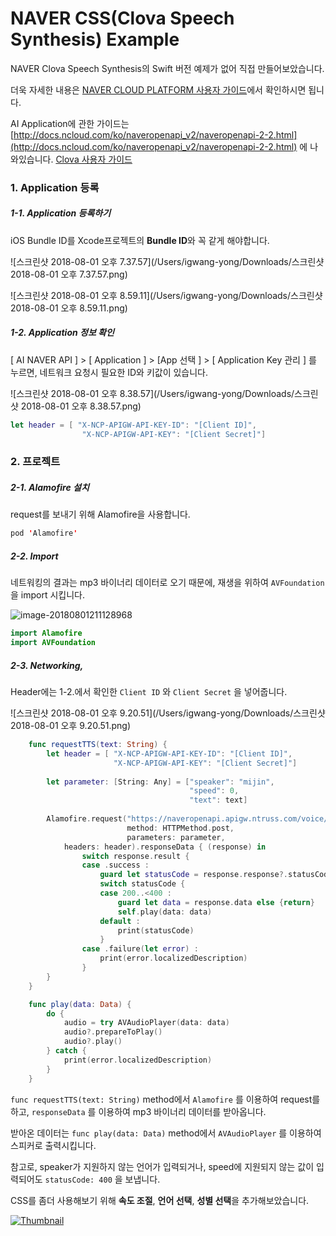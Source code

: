 # NAVER CSS(Clova Speech Synthesis) Example

NAVER Clova Speech Synthesis의 Swift 버전 예제가 없어 직접 만들어보았습니다.

더욱 자세한 내용은 [NAVER CLOUD PLATFORM 사용자 가이드](http://docs.ncloud.com/ko/)에서 확인하시면 됩니다.

AI Application에 관한 가이드는 [http://docs.ncloud.com/ko/naveropenapi_v2/naveropenapi-2-2.html](http://docs.ncloud.com/ko/naveropenapi_v2/naveropenapi-2-2.html) 에 나와있습니다. [Clova 사용자 가이드](http://docs.ncloud.com/ko/naveropenapi_v2/naveropenapi-4-2.html)

### 1. Application 등록

##### 1-1. Application 등록하기

iOS Bundle ID를 Xcode프로젝트의 **Bundle ID**와 꼭 같게 해야합니다.

![스크린샷 2018-08-01 오후 7.37.57](/Users/igwang-yong/Downloads/스크린샷 2018-08-01 오후 7.37.57.png)

![스크린샷 2018-08-01 오후 8.59.11](/Users/igwang-yong/Downloads/스크린샷 2018-08-01 오후 8.59.11.png)

##### 1-2. Application 정보 확인

[ AI NAVER API ] > [ Application ] > [App 선택 ] > [ Application Key 관리 ] 를 누르면, 네트워크 요청시 필요한 ID와 키값이 있습니다.

![스크린샷 2018-08-01 오후 8.38.57](/Users/igwang-yong/Downloads/스크린샷 2018-08-01 오후 8.38.57.png)

```swift
let header = [ "X-NCP-APIGW-API-KEY-ID": "[Client ID]",
				"X-NCP-APIGW-API-KEY": "[Client Secret]"]
```

### 2. 프로젝트

##### 2-1. Alamofire 설치

request를 보내기 위해 Alamofire을 사용합니다.

```swift
pod 'Alamofire'
```

##### 2-2. Import

네트워킹의 결과는 mp3 바이너리 데이터로 오기 때문에, 재생을 위하여 `AVFoundation` 을 import 시킵니다.

![image-20180801211128968](/var/folders/q5/jd37stc93wnbg03qc25l_yc00000gp/T/abnerworks.Typora/image-20180801211128968.png)

```swift
import Alamofire
import AVFoundation
```

##### 2-3. Networking,

Header에는 1-2.에서 확인한 `Client ID` 와 `Client Secret` 을 넣어줍니다.

![스크린샷 2018-08-01 오후 9.20.51](/Users/igwang-yong/Downloads/스크린샷 2018-08-01 오후 9.20.51.png)

```swift
	func requestTTS(text: String) {
        let header = [ "X-NCP-APIGW-API-KEY-ID": "[Client ID]",
                       "X-NCP-APIGW-API-KEY": "[Client Secret]"]
        
        let parameter: [String: Any] = ["speaker": "mijin",
                                        "speed": 0,
                                        "text": text]
        
        Alamofire.request("https://naveropenapi.apigw.ntruss.com/voice/v1/tts",
                          method: HTTPMethod.post,
                          parameters: parameter,
            headers: header).responseData { (response) in
                switch response.result {
                case .success :
                    guard let statusCode = response.response?.statusCode as Int? else {return}
                    switch statusCode {
                    case 200..<400 :
                        guard let data = response.data else {return}
                        self.play(data: data)
                    default :
                        print(statusCode)
                    }
                case .failure(let error) :
                    print(error.localizedDescription)
                }
        }
    }

	func play(data: Data) {
        do {
            audio = try AVAudioPlayer(data: data)
            audio?.prepareToPlay()
            audio?.play()
        } catch {
            print(error.localizedDescription)
        }
    }
```

`func requestTTS(text: String)` method에서 `Alamofire` 를 이용하여 request를 하고, `responseData` 를 이용하여 mp3 바이너리 데이터를 받아옵니다.

받아온 데이터는 `func play(data: Data)` method에서 `AVAudioPlayer` 를 이용하여 스피커로 출력시킵니다.

참고로, speaker가 지원하지 않는 언어가 입력되거나, speed에 지원되지 않는 값이 입력되어도 `statusCode: 400` 을 보냅니다.

CSS를 좀더 사용해보기 위해 **속도 조절**, **언어 선택**, **성별 선택**을 추가해보았습니다.

[![Thumbnail](https://img.youtube.com/vi/D-VcKwPoCSw/0.jpg)](https://www.youtube.com/watch?v=D-VcKwPoCSw)